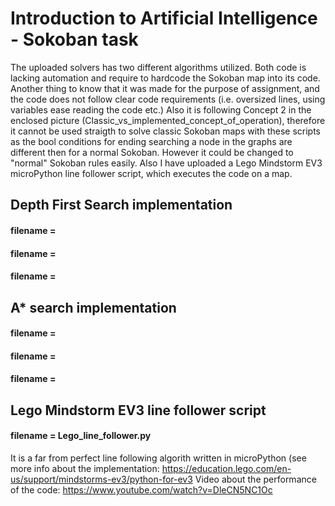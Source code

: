 # Introduction to Artificial Intelligence - Sokoban task
The uploaded solvers has two different algorithms utilized. Both code is lacking automation and require to hardcode the Sokoban map into its code. Another thing to know that it was made for the purpose of assignment, and the code does not follow clear code requirements (i.e. oversized lines, using variables ease reading the code etc.) Also it is following Concept 2 in the enclosed picture (Classic_vs_implemented_concept_of_operation), therefore it cannot be used straigth to solve classic Sokoban maps with these scripts as the bool conditions for ending searching a node in the graphs are different then for a normal Sokoban. However it could be changed to "normal" Sokoban rules easily. Also I have uploaded a Lego Mindstorm EV3 microPython line follower script, which executes the code on a map.
## Depth First Search implementation
#### filename = 
#### filename = 
#### filename = 
## A* search implementation
#### filename = 
#### filename = 
#### filename = 
## Lego Mindstorm EV3 line follower script
#### filename = Lego_line_follower.py
It is a far from perfect line following algorith written in microPython (see more info about the implementation: https://education.lego.com/en-us/support/mindstorms-ev3/python-for-ev3
Video about the performance of the code:
https://www.youtube.com/watch?v=DleCN5NC1Oc
